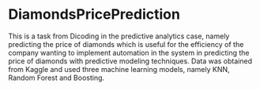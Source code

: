 # DiamondsPricePrediction

This is a task from Dicoding in the predictive analytics case, namely predicting the price of diamonds which is useful for the efficiency of the company wanting to implement automation in the system in predicting the price of diamonds with predictive modeling techniques. Data was obtained from Kaggle and used three machine learning models, namely KNN, Random Forest and Boosting.
